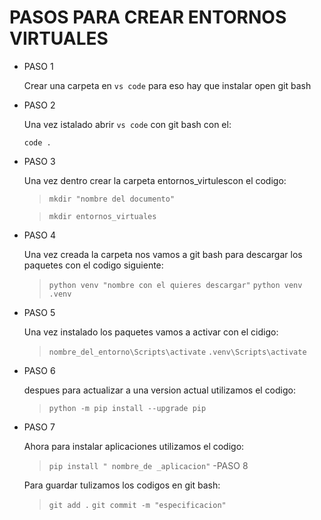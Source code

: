 # PASOS PARA CREAR ENTORNOS VIRTUALES

- PASO 1
  
  Crear una carpeta en `vs code` para eso hay que instalar open git bash
- PASO 2
  
  Una vez istalado abrir `vs code` con git bash con el:
  
  `code .`
-  PASO 3
  
   Una vez dentro crear la carpeta entornos_virtulescon el codigo:

   >`mkdir "nombre del documento"`

   >`mkdir entornos_virtuales`
- PASO 4

  Una vez creada la carpeta nos vamos a git bash para descargar los paquetes con el codigo siguiente:

  >`python venv "nombre con el quieres descargar"`
  >`python venv .venv`
- PASO 5

  Una vez instalado los paquetes vamos a activar con el cidigo:

  >`nombre_del_entorno\Scripts\activate`
  >`.venv\Scripts\activate`
- PASO 6
  
  despues para actualizar a una version actual utilizamos el codigo:
  > `python -m pip install --upgrade pip`
- PASO 7

  Ahora para instalar aplicaciones utilizamos el codigo:
  >`pip install " nombre_de _aplicacion"`
-PASO 8

  Para guardar tulizamos los codigos en git bash:
  >`git add .`
  >`git commit -m "especificacion"`

